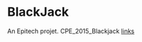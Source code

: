 # BlackJack
An Epitech projet.
CPE_2015_Blackjack
[links](https://asciinema.org/a/cl0wzcdf115ixoiztoypezu7m)
